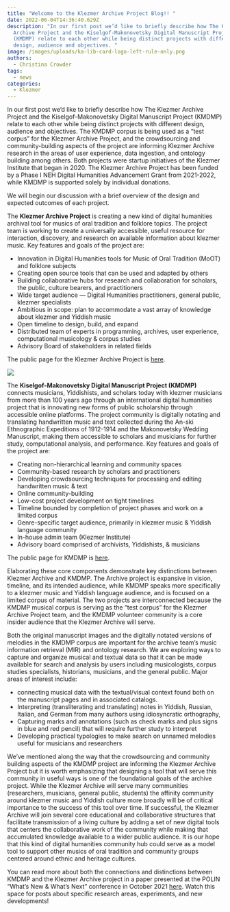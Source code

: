 ```yaml
---
title: "Welcome to the Klezmer Archive Project Blog!! "
date: 2022-06-04T14:36:40.629Z
description: "In our first post we’d like to briefly describe how The Klezmer
  Archive Project and the Kiselgof-Makonovetsky Digital Manuscript Project
  (KMDMP) relate to each other while being distinct projects with different
  design, audience and objectives. "
image: /images/uploads/ka-lib-card-logo-left-rule-only.png
authors:
  - Christina Crowder
tags:
  - news
categories:
  - Klezmer
---
```


In our first post we’d like to briefly describe how The Klezmer Archive Project and the Kiselgof-Makonovetsky Digital Manuscript Project (KMDMP) relate to each other while being distinct projects with different design, audience and objectives. The KMDMP corpus is being used as a “test corpus” for the Klezmer Archive Project, and the crowdsourcing and community-building aspects of the project are informing Klezmer Archive research in the areas of user experience, data ingestion, and ontology building among others. Both projects were startup initiatives of the Klezmer Institute that began in 2020. The Klezmer Archive Project has been funded by a Phase I NEH Digital Humanities Advancement Grant from 2021-2022, while KMDMP is supported solely by individual donations.    

We will begin our discussion with a brief overview of the design and expected outcomes of each project. 

The **Klezmer Archive Project** is creating a new kind of digital humanities archival tool for musics of oral tradition and folklore topics. The project team is working to create a universally accessible, useful resource for interaction, discovery, and research on available information about klezmer music. Key features and goals of the project are:

* Innovation in Digital Humanities tools for Music of Oral Tradition (MoOT) and folklore subjects
* Creating open source tools that can be used and adapted by others
* Building collaborative hubs for research and collaboration for scholars, the public, culture bearers, and practitioners
* Wide target audience — Digital Humanities practitioners, general public, klezmer specialists
* Ambitious in scope: plan to accommodate a vast array of knowledge about klezmer and Yiddish music 
* Open timeline to design, build, and expand 
* Distributed team of experts in programming, archives, user experience, computational musicology & corpus studies
* Advisory Board of stakeholders in related fields 

The public page for the Klezmer Archive Project is [here](https://klezmerinstitute.org/klezmer-archive/).

![](https://lh3.googleusercontent.com/wwgoKodfsnrzxoWFI4WEmLrT_DZiY2PeKVLbnSKfPHVSdNHehzrCVKx_gaMyhoceTSG84Xfzos7H1HtgWdvkkpTHLLaSE-TpBC1yeRmvjRQpMBZ2N16YlCutv8Cil60o_Dxg5fjUz20hy2O9tA)

The **Kiselgof-Makonovetsky Digital Manuscript Project (KMDMP)** connects musicians, Yiddishists, and scholars today with klezmer musicians from more than 100 years ago through an international digital humanities project that is innovating new forms of public scholarship through accessible online platforms. The project community is digitally notating and translating handwritten music and text collected during the An-ski Ethnographic Expeditions of 1912-1914 and the Makonovetsky Wedding Manuscript, making them accessible to scholars and musicians for further study, computational analysis, and performance. Key features and goals of the project are:

* Creating non-hierarchical learning and community spaces 
* Community-based research by scholars and practitioners
* Developing crowdsourcing techniques for processing and editing handwritten music & text
* Online community-building 
* Low-cost project development on tight timelines
* Timeline bounded by completion of project phases and work on a limited corpus
* Genre-specific target audience, primarily in klezmer music & Yiddish language community
* In-house admin team (Klezmer Institute)
* Advisory board comprised of archivists, Yiddishists, & musicians

The public page for KMDMP is [here](https://klezmerinstitute.org/KMDMP/).

Elaborating these core components demonstrate key distinctions between Klezmer Archive and KMDMP. The Archive project is expansive in vision, timeline, and its intended audience, while KMDMP speaks more specifically to a klezmer music and Yiddish language audience, and is focused on a limited corpus of material. The two projects are interconnected because the KMDMP musical corpus is serving as the “test corpus” for the Klezmer Archive Project team, and the KMDMP volunteer community is a core insider audience that the Klezmer Archive will serve. 

Both the original manuscript images and the digitally notated versions of melodies in the KMDMP corpus are important for the archive team’s music information retrieval (MIR) and ontology research. We are exploring ways to capture and organize musical and textual data so that it can be made available for search and analysis by users including musicologists, corpus studies specialists, historians, musicians, and the general public. Major areas of interest include: 

* connecting musical data with the textual/visual context found both on the manuscript pages and in associated catalogs. 
* Interpreting (transliterating and translating) notes in Yiddish, Russian, Italian, and German from many authors using idiosyncratic orthography,
* Capturing marks and annotations (such as check marks and plus signs in blue and red pencil) that will require further study to interpret
* Developing practical typologies to make search on unnamed melodies useful for musicians and researchers  

We’ve mentioned along the way that the crowdsourcing and community building aspects of the KMDMP project are informing the Klezmer Archive Project but it is worth emphasizing that designing a tool that will serve this community in useful ways is one of the foundational goals of the archive project. While the Klezmer Archive will serve many communities (researchers, musicians, general public, students) the affinity community around klezmer music and Yiddish culture more broadly will be of critical importance to the success of this tool over time. If successful, the Klezmer Archive will join several core educational and collaborative structures that facilitate transmission of a living culture by adding a set of new digital tools that centers the collaborative work of the community while making that accumulated knowledge available to a wider public audience. It is our hope that this kind of digital humanities community hub could serve as a model tool to support other musics of oral tradition and community groups centered around ethnic and heritage cultures. 

You can read more about both the connections and distinctions between KMDMP and the Klezmer Archive project in a paper presented at the POLIN “What’s New & What’s Next” conference in October 2021 [here](https://klezmerinstitute.org/articles/). Watch this space for posts about specific research areas, experiments, and new developments!
